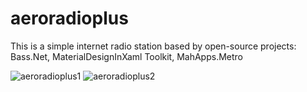 # aeroradioplus
This is a simple internet radio station based by open-source projects:
 Bass.Net,
 MaterialDesignInXaml Toolkit,
 MahApps.Metro
 
 ![aeroradioplus1](https://cloud.githubusercontent.com/assets/25839218/23063882/91806310-f515-11e6-81d3-e9530e9c09da.JPG)
![aeroradioplus2](https://cloud.githubusercontent.com/assets/25839218/23063883/9187f120-f515-11e6-9e14-f2b957c29f7d.JPG)
 
